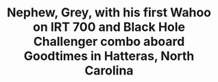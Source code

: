 ---
title: Nephew, Grey, with his first Wahoo on IRT 700 and Black Hole Challenger combo aboard Goodtimes in Hatteras, North Carolina
# date: 01-01-2222 # day-month-year
description: Nephew, Grey, with his first Wahoo on IRT 700 and Black Hole Challenger combo aboard Goodtimes in Hatteras, North Carolina
thumb: /assets/images/blog--ross-grey-wahoo.jpg
image: /assets/images/blog--ross-grey-wahoo.jpg
angler-name: Ross Scroble
# angler-links: 
#     website: a-url-goes-here
#     twitter: a-url-goes-here
#     facebook: a-url-goes-here
#     instagram: a-url-goes-here
#     pinterest: a-url-goes-here

reel-type: spinning
reel-series: 700 

location: Hatteras, North Carolina
# fish: Some Big Fish
# fish-length: 49 in.
# fish-weight: 78 lbs.
---